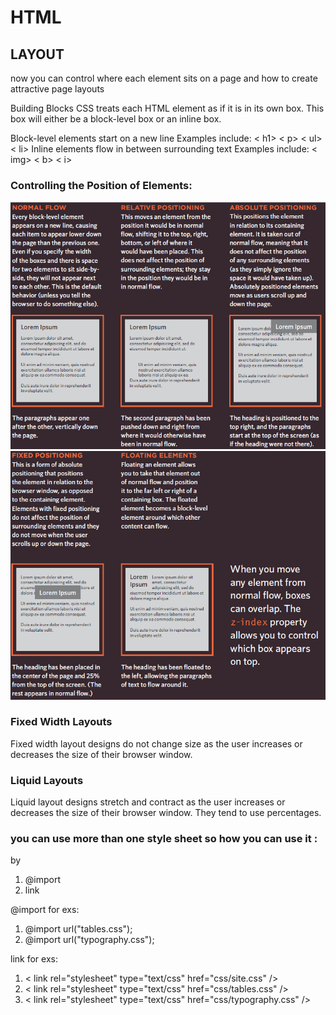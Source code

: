 # HTML

## LAYOUT

now you can control where each element sits
on a page and how to create attractive
page layouts

Building Blocks
CSS treats each HTML element as if it is in its own box. This box will either be a block-level box or an inline box.

Block-level elements start on a new line Examples include:
< h1> < p> < ul> < li>
Inline elements flow in between surrounding text Examples include:
< img> < b> < i>

### Controlling the Position of Elements:

![Controlling the Position of Elementsk1](imagesclass08/positioning.png)
![Controlling the Position of Elementsk1](imagesclass08/positioning1.png)

### Fixed Width Layouts

Fixed width layout designs do not change size as the user increases or decreases the size of their browser window.

### Liquid Layouts

Liquid layout designs stretch and contract as the user increases or decreases the size of their browser window. They tend to use percentages.

### you can use more than one style sheet so how you can use it :
by

1. @import
2. link

@import for exs:

1. @import url("tables.css");
2. @import url("typography.css");

link for exs:

1. < link rel="stylesheet" type="text/css" href="css/site.css" />
2. < link rel="stylesheet" type="text/css" href="css/tables.css" />
3. < link rel="stylesheet" type="text/css" href="css/typography.css" />